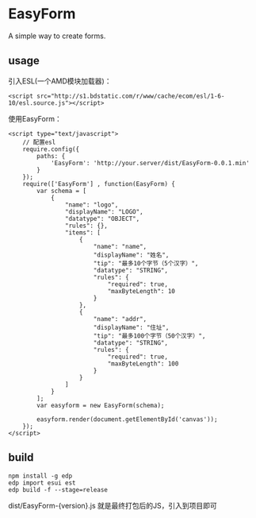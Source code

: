 EasyForm
========

A simple way to create forms.

## usage

引入ESL(一个AMD模块加载器)：

    <script src="http://s1.bdstatic.com/r/www/cache/ecom/esl/1-6-10/esl.source.js"></script>

使用EasyForm：

    <script type="text/javascript">
        // 配置esl
        require.config({
            paths: {
                'EasyForm': 'http://your.server/dist/EasyForm-0.0.1.min'
            }
        });
        require(['EasyForm'] , function(EasyForm) {
            var schema = [
                {
                    "name": "logo",
                    "displayName": "LOGO",
                    "datatype": "OBJECT",
                    "rules": {},
                    "items": [
                        {
                            "name": "name",
                            "displayName": "姓名",
                            "tip": "最多10个字节（5个汉字）",
                            "datatype": "STRING",
                            "rules": {
                                "required": true,
                                "maxByteLength": 10
                            }
                        },
                        {
                            "name": "addr",
                            "displayName": "住址",
                            "tip": "最多100个字节（50个汉字）",
                            "datatype": "STRING",
                            "rules": {
                                "required": true,
                                "maxByteLength": 100
                            }
                        }
                    ]
                }
            ];
            var easyform = new EasyForm(schema);

            easyform.render(document.getElementById('canvas'));
        });
    </script>

## build

    npm install -g edp
    edp import esui est
    edp build -f --stage=release

dist/EasyForm-{version}.js 就是最终打包后的JS，引入到项目即可

